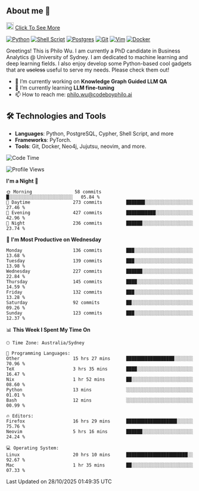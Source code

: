 ## About me 🤗

<a href="#"><img src="https://media.giphy.com/media/hvRJCLFzcasrR4ia7z/giphy.gif" width="20px" height="20px"></a> [Click To See More](https://codeboyphilo.github.io)

[![Python](https://img.shields.io/badge/python-3670A0?style=for-the-badge&logo=python&logoColor=ffdd54)](#)
[![Shell Script](https://img.shields.io/badge/shell_script-%23121011.svg?style=for-the-badge&logo=gnu-bash&logoColor=white)](#)
[![Postgres](https://img.shields.io/badge/postgres-%23316192.svg?style=for-the-badge&logo=postgresql&logoColor=white)](#)
[![Git](https://img.shields.io/badge/git-%23F05033.svg?style=for-the-badge&logo=git&logoColor=white)](#)
[![Vim](https://img.shields.io/badge/VIM-%2311AB00.svg?style=for-the-badge&logo=vim&logoColor=white)](#)
[![Docker](https://img.shields.io/badge/docker-%230db7ed.svg?style=for-the-badge&logo=docker&logoColor=white)](#)

Greetings! This is Philo Wu. I am currently a PhD candidate in Business Analytics \@ University of Sydney. I am dedicated to machine learning and deep learning fields. I also enjoy develop some Python-based cool gadgets that are ~~useless~~ useful to serve my needs. Please check them out!

- 🔭 I’m currently working on **Knowledge Graph Guided LLM QA**
- 🌱 I’m currently learning **LLM fine-tuning**
- 📫 How to reach me: philo.wu@codeboyphilo.ai

## 🛠 Technologies and Tools
- **Languages**: Python, PostgreSQL, Cypher, Shell Script, and more
- **Frameworks**: PyTorch.
- **Tools**: Git, Docker, Neo4j, Jujutsu, neovim, and more.

<!--START_SECTION:waka-->
![Code Time](http://img.shields.io/badge/Code%20Time-1%2C231%20hrs%2056%20mins-blue)

![Profile Views](http://img.shields.io/badge/Profile%20Views-0-blue)

**I'm a Night 🦉** 

```text
🌞 Morning                58 commits          █░░░░░░░░░░░░░░░░░░░░░░░░   05.84 % 
🌆 Daytime                273 commits         ███████░░░░░░░░░░░░░░░░░░   27.46 % 
🌃 Evening                427 commits         ███████████░░░░░░░░░░░░░░   42.96 % 
🌙 Night                  236 commits         ██████░░░░░░░░░░░░░░░░░░░   23.74 % 
```
📅 **I'm Most Productive on Wednesday** 

```text
Monday                   136 commits         ███░░░░░░░░░░░░░░░░░░░░░░   13.68 % 
Tuesday                  139 commits         ███░░░░░░░░░░░░░░░░░░░░░░   13.98 % 
Wednesday                227 commits         ██████░░░░░░░░░░░░░░░░░░░   22.84 % 
Thursday                 145 commits         ████░░░░░░░░░░░░░░░░░░░░░   14.59 % 
Friday                   132 commits         ███░░░░░░░░░░░░░░░░░░░░░░   13.28 % 
Saturday                 92 commits          ██░░░░░░░░░░░░░░░░░░░░░░░   09.26 % 
Sunday                   123 commits         ███░░░░░░░░░░░░░░░░░░░░░░   12.37 % 
```


📊 **This Week I Spent My Time On** 

```text
🕑︎ Time Zone: Australia/Sydney

💬 Programming Languages: 
Other                    15 hrs 27 mins      ██████████████████░░░░░░░   70.96 % 
TeX                      3 hrs 35 mins       ████░░░░░░░░░░░░░░░░░░░░░   16.47 % 
Nix                      1 hr 52 mins        ██░░░░░░░░░░░░░░░░░░░░░░░   08.60 % 
Python                   13 mins             ░░░░░░░░░░░░░░░░░░░░░░░░░   01.01 % 
Bash                     12 mins             ░░░░░░░░░░░░░░░░░░░░░░░░░   00.99 % 

🔥 Editors: 
Firefox                  16 hrs 29 mins      ███████████████████░░░░░░   75.76 % 
Neovim                   5 hrs 16 mins       ██████░░░░░░░░░░░░░░░░░░░   24.24 % 

💻 Operating System: 
Linux                    20 hrs 10 mins      ███████████████████████░░   92.67 % 
Mac                      1 hr 35 mins        ██░░░░░░░░░░░░░░░░░░░░░░░   07.33 % 
```


 Last Updated on 28/10/2025 01:49:35 UTC
<!--END_SECTION:waka-->
